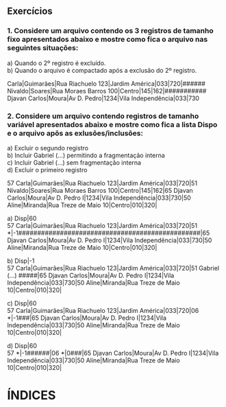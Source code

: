 ## Exercícios

### 1. Considere um arquivo contendo os 3 registros de tamanho fixo apresentados abaixo e mostre como fica o arquivo nas seguintes situações:

a) Quando o 2º registro é excluído.  
b) Quando o arquivo é compactado após a exclusão do 2º registro.

Carla|Guimarães|Rua Riachuelo 123|Jardim América|033|720|######
Nivaldo|Soares|Rua Moraes Barros 100|Centro|145|162|###########  
Djavan Carlos|Moura|Av D. Pedro|1234|Vila Independência|033|730

### 2. Considere um arquivo contendo registros de tamanho variável apresentados abaixo e mostre como fica a lista Dispo e o arquivo apõs as exlusões/inclusões:

a) Excluir o segundo registro  
b) Incluir Gabriel (...) permitindo a fragmentação interna  
c) Incluir Gabriel (...) sem fragmentação interna  
d) Excluir o primeiro registro

57 Carla|Guimarães|Rua Riachuelo 123|Jardim América|033|720|51 Nivaldo|Soares|Rua Moraes Barros 100|Centro|145|162|65 Djavan Carlos|Moura|Av D. Pedro I|1234|Vila Independência|033|730|50 Aline|Miranda|Rua Treze de Maio 10|Centro|010|320|

a) Disp|60  
57 Carla|Guimarães|Rua Riachuelo 123|Jardim América|033|720|51 *|-1################################################|65 Djavan Carlos|Moura|Av D. Pedro I|1234|Vila Independência|033|730|50 Aline|Miranda|Rua Treze de Maio 10|Centro|010|320|

b) Disp|-1  
57 Carla|Guimarães|Rua Riachuelo 123|Jardim América|033|720|51 Gabriel (...) #####|65 Djavan Carlos|Moura|Av D. Pedro I|1234|Vila Independência|033|730|50 Aline|Miranda|Rua Treze de Maio 10|Centro|010|320|

c) Disp|60  
57 Carla|Guimarães|Rua Riachuelo 123|Jardim América|033|720|06 *|-1###|65 Djavan Carlos|Moura|Av D. Pedro I|1234|Vila Independência|033|730|50 Aline|Miranda|Rua Treze de Maio 10|Centro|010|320|

d) Disp|60  
57 *|-1######|06 *|0###|65 Djavan Carlos|Moura|Av D. Pedro I|1234|Vila Independência|033|730|50 Aline|Miranda|Rua Treze de Maio 10|Centro|010|320|

# ÍNDICES

